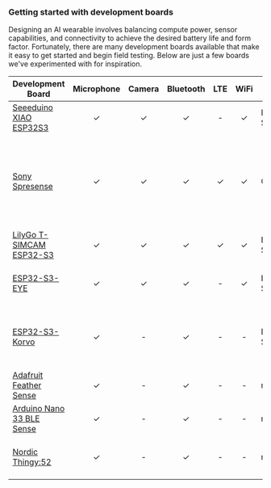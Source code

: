 ### Getting started with development boards

Designing an AI wearable involves balancing compute power, sensor capabilities, and connectivity to achieve the desired battery life and form factor. Fortunately, there are many development boards available that make it easy to get started and begin field testing. Below are just a few boards we've experimented with for inspiration.


| Development Board                                                                                         | Microphone | Camera | Bluetooth | LTE | WiFi | Chip     | Notes                                      |
|-----------------------------------------------------------------------------------------------------------|:----------:|:------:|:---------:|:---:|:----:|----------|--------------------------------------------|
| [Seeeduino XIAO ESP32S3](https://wiki.seeedstudio.com/xiao_esp32s3_getting_started/)                                      |     ✓      |   ✓    |     ✓     |  -  |  ✓   | ESP32-S3 | Compact, easy to get started               |
| [Sony Spresense](https://developer.sony.com/develop/spresense)                                            |     ✓      |   ✓    |     ✓     |  ✓  |   ✓   | CXD5602  | High-quality camera sensor, GPS. Connectivity requires extension boards, and microphone not included.            |
| [LilyGo T-SIMCAM ESP32-S3](https://www.lilygo.cc/products/t-simcam)      |     ✓      |   ✓    |     ✓     |  ✓  |  ✓   | ESP32-S3 | Optional 4G LTE via mPCIe                  |
| [ESP32-S3-EYE](https://www.espressif.com/en/products/devkits/esp-eye/overview.)                       |     ✓      |   ✓    |     ✓     |  -  |  ✓   | ESP32-S3 | AI development board with LCD display      |
| [ESP32-S3-Korvo](https://www.espressif.com/en/products/devkits/esp32-s3-korvo-1)                          |     ✓      |   -    |     ✓     |  -  |  -   | ESP32-S3 | Designed for voice processing; has microphone array         |
| [Adafruit Feather Sense](https://www.adafruit.com/product/4516)                                           |     ✓      |   -    |     ✓     |  -  |  -   | nRF52840 | Low power                                 |
| [Arduino Nano 33 BLE Sense](https://store-usa.arduino.cc/products/arduino-nano-33-ble-sense)                               |     ✓      |   -    |     ✓     |  -  |  -   | nRF52840 | Low power                                 |
| [Nordic Thingy:52](https://www.nordicsemi.com/Products/Development-hardware/Nordic-Thingy-52)            |     ✓      |   -    |     ✓     |  -  |  -   | nRF52832 | All in one development kit including battery               |
